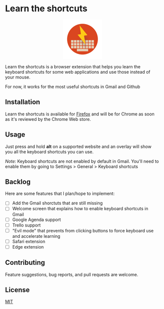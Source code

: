 # Learn the shortcuts

<p align="center">
  <img src="https://github.com/matthieu60/learn-the-shortcuts/raw/master/src/icons/logo-128.png">
</p>

Learn the shortcuts is a browser extension that helps you learn the keyboard shortcuts for some web applications and use those instead of your mouse.

For now, it works for the most useful shortcuts in Gmail and Github

## Installation

Learn the shortcuts is available for [Firefox](https://addons.mozilla.org/fr/firefox/addon/learn-the-shortcuts) and will be for Chrome as soon as it's reviewed by the Chrome Web store.

## Usage

Just press and hold **alt** on a supported website and an overlay will show you all the keyboard shortcuts you can use.

*Note:* Keyboard shortcuts are not enabled by default in Gmail. You'll need to enable them by going to Settings > General > Keyboard shortcuts

## Backlog
Here are some features that I plan/hope to implement:

- [ ] Add the Gmail shorctuts that are still missing
- [ ] Welcome screen that explains how to enable keyboard shortcuts in Gmail
- [ ] Google Agenda support
- [ ] Trello support
- [ ] "Evil mode" that prevents from clicking buttons to force keyboard use and accelerate learning
- [ ] Safari extension
- [ ] Edge extension

## Contributing
Feature suggestions, bug reports, and pull requests are welcome.

## License
[MIT](https://choosealicense.com/licenses/mit/)
